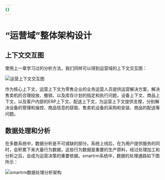 ```yaml
---
{}
---
```


# “运营域”整体架构设计

## 上下文交互图

使用上一章学习过的分析方法，我们同样可以得到运营域的上下文交互图：

![运营上下文交互图](运营上下文交互图.png)

作为核心上下文，运营上下文为零售企业的业务运营人员提供运营解决方案，解决售卖机的合理投放、撤销，以及库存计划的指定和执行问题，设备上下文、商品上下文，以及客户内部的ERP上下文、配送上下文，为运营上下文提供支撑，分别解决设备的管理和操控、商品信息的获取、售卖机设备的采购和安装、商品的配送等问题。

## 数据处理和分析

在多数系统中，数据分析是不可或缺的部分。系统上线后，在为用户提供服务的同时，会积累下来大量行为数据，这些行为数据是重要的生产原料，经过处理加工和分析之后，会成为运营决策的重要依据。smartrm系统中，数据的处理通路如下图所示：

![smartrm数据处理分析架构](smartrm数据处理分析架构.png)